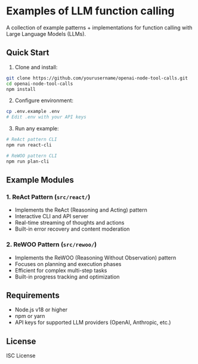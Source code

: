# Examples of LLM function calling

A collection of example patterns + implementations for function calling with Large Language Models (LLMs).

## Quick Start

1. Clone and install:

```bash
git clone https://github.com/yourusername/openai-node-tool-calls.git
cd openai-node-tool-calls
npm install
```

2. Configure environment:

```bash
cp .env.example .env
# Edit .env with your API keys
```

3. Run any example:

```bash
# ReAct pattern CLI
npm run react-cli

# ReWOO pattern CLI
npm run plan-cli
```

## Example Modules

### 1. ReAct Pattern (`src/react/`)

- Implements the ReAct (Reasoning and Acting) pattern
- Interactive CLI and API server
- Real-time streaming of thoughts and actions
- Built-in error recovery and content moderation

### 2. ReWOO Pattern (`src/rewoo/`)

- Implements the ReWOO (Reasoning Without Observation) pattern
- Focuses on planning and execution phases
- Efficient for complex multi-step tasks
- Built-in progress tracking and optimization

## Requirements

- Node.js v18 or higher
- npm or yarn
- API keys for supported LLM providers (OpenAI, Anthropic, etc.)

## License

ISC License
